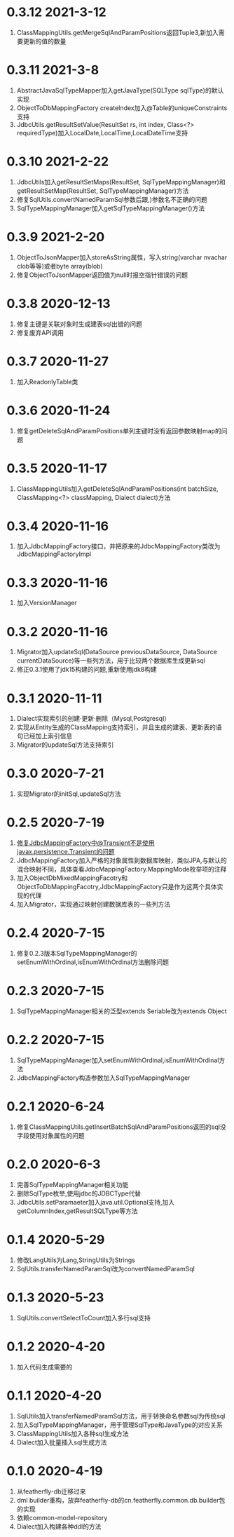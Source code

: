 # 0.3.12 2021-3-12
1. ClassMappingUtils.getMergeSqlAndParamPositions返回Tuple3,新加入需要更新的值的数量

# 0.3.11 2021-3-8
1. AbstractJavaSqlTypeMapper加入getJavaType(SQLType sqlType)的默认实现
2. ObjectToDbMappingFactory createIndex加入@Table的uniqueConstraints支持
3. JdbcUtils.getResultSetValue(ResultSet rs, int index, Class<?> requiredType)加入LocalDate,LocalTime,LocalDateTime支持


# 0.3.10 2021-2-22
1. JdbcUtils加入getResultSetMaps(ResultSet, SqlTypeMappingManager)和getResultSetMap(ResultSet, SqlTypeMappingManager)方法
2. 修复SqlUtils.convertNamedParamSql参数后跟,)参数名不正确的问题
3. SqlTypeMappingManager加入getSqlTypeMappingManager()方法

# 0.3.9 2021-2-20
1. ObjectToJsonMapper加入storeAsString属性，写入string(varchar nvachar clob等等)或者byte array(blob)
2. 修复ObjectToJsonMapper返回值为null时报空指针错误的问题

# 0.3.8 2020-12-13 
1. 修复主键是关联对象时生成建表sql出错的问题
2. 修复废弃API调用

# 0.3.7 2020-11-27 
1. 加入ReadonlyTable类

# 0.3.6 2020-11-24
1. 修复getDeleteSqlAndParamPositions单列主键时没有返回参数映射map的问题

# 0.3.5 2020-11-17
1. ClassMappingUtils加入getDeleteSqlAndParamPositions(int batchSize, ClassMapping<?> classMapping, Dialect dialect)方法

# 0.3.4 2020-11-16
1. 加入JdbcMappingFactory接口，并把原来的JdbcMappingFactory类改为JdbcMappingFactoryImpl

# 0.3.3 2020-11-16
1. 加入VersionManager

# 0.3.2 2020-11-16
1. Migrator加入updateSql(DataSource previousDataSource, DataSource currentDataSource)等一些列方法，用于比较两个数据库生成更新sql
2. 修正0.3.1使用了jdk15构建的问题,重新使用jdk8构建

# 0.3.1 2020-11-11
1. Dialect实现索引的创建·更新·删除（Mysql,Postgresql）
2. 实现从Entity生成的ClassMapping支持索引，并且生成的建表、更新表的语句已经加上索引信息
3. Migrator的updateSql方法支持索引

# 0.3.0 2020-7-21
1. 实现Migrator的initSql,updateSql方法

# 0.2.5 2020-7-19
1. 修复JdbcMappingFactory中@Transient不是使用javax.persistence.Transient的问题
2. JdbcMappingFactory加入严格的对象属性到数据库映射，类似JPA,与默认的混合映射不同，具体查看JdbcMappingFactory.MappingMode枚举项的注释
3. 加入ObjectDbMixedMappingFacotry和ObjectToDbMappingFacotry,JdbcMappingFactory只是作为这两个具体实现的代理
4. 加入Migrator，实现通过映射创建数据库表的一些列方法

# 0.2.4 2020-7-15
1. 修复0.2.3版本SqlTypeMappingManager的setEnumWithOrdinal,isEnumWithOrdinal方法删除问题

# 0.2.3 2020-7-15
1. SqlTypeMappingManager相关的泛型extends Seriable改为extends Object

# 0.2.2 2020-7-15
1. SqlTypeMappingManager加入setEnumWithOrdinal,isEnumWithOrdinal方法
2. JdbcMappingFactory构造参数加入SqlTypeMappingManager

# 0.2.1 2020-6-24
1. 修复ClassMappingUtils.getInsertBatchSqlAndParamPositions返回的sql没字段使用对象属性的问题

# 0.2.0 2020-6-3
1. 完善SqlTypeMappingManager相关功能
2. 删除SqlType枚举,使用jdbc的JDBCType代替
3. JdbcUtils.setParamaeter加入java.util.Optional支持,加入getColumnIndex,getResultSQLType等方法

# 0.1.4 2020-5-29
1. 修改LangUtils为Lang,StringUtils为Strings
2. SqlUtils.transferNamedParamSql改为convertNamedParamSql

# 0.1.3 2020-5-23
1. SqlUtils.convertSelectToCount加入多行sql支持

# 0.1.2 2020-4-20
1. 加入代码生成需要的

# 0.1.1 2020-4-20
1. SqlUtils加入transferNamedParamSql方法，用于转换命名参数sql为传统sql
2. 加入SqlTypeMappingManager，用于管理SqlType和JavaType的对应关系
3. ClassMappingUtils加入各种sql生成方法
4. Dialect加入批量插入sql生成方法

# 0.1.0 2020-4-19
1. 从featherfly-db迁移过来
2. dml builder重构，放弃featherfly-db的cn.featherfly.common.db.builder包的实现
3. 依赖common-model-repository
4. Dialect加入构建各种ddl的方法